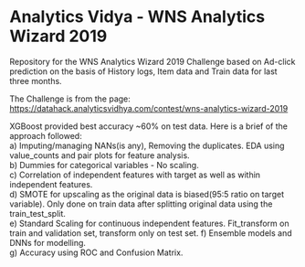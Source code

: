 # Analytics Vidya - WNS Analytics Wizard 2019
Repository for the WNS Analytics Wizard 2019 Challenge based on Ad-click prediction on the basis of History logs, Item data and Train data for last three months.

The Challenge is from the page:
https://datahack.analyticsvidhya.com/contest/wns-analytics-wizard-2019

XGBoost provided best accuracy ~60% on test data. 
Here is a brief of the approach followed:<br />
a) Imputing/managing NANs(is any), Removing the duplicates. EDA using value_counts and pair plots for feature analysis.<br />
b) Dummies for categorical variables - No scaling.<br />
c) Correlation of independent features with target as well as within independent features.<br />
d) SMOTE for upscaling as the original data is biased(95:5 ratio on target variable). Only done on train data after splitting original data using the train_test_split.<br />
e) Standard Scaling for continuous independent features. Fit_transform on train and validation set, transform only on test set.
f) Ensemble models and DNNs for modelling.<br />
g) Accuracy using ROC and Confusion Matrix.<br />


